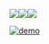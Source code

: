<img src="https://api.codeclimate.com/v1/badges/b6bd03d104b32d0ffd99/maintainability" /><img src="https://api.codeclimate.com/v1/badges/b6bd03d104b32d0ffd99/test_coverage" /><img src="https://travis-ci.org/AnnaMaetz/frontend-project-lvl1.svg?branch=master"/>

[![demo](https://asciinema.org/a/JoeL6zXbIg917njfEZ1R2oqJA.svg)](https://asciinema.org/a/JoeL6zXbIg917njfEZ1R2oqJA?autoplay=1)